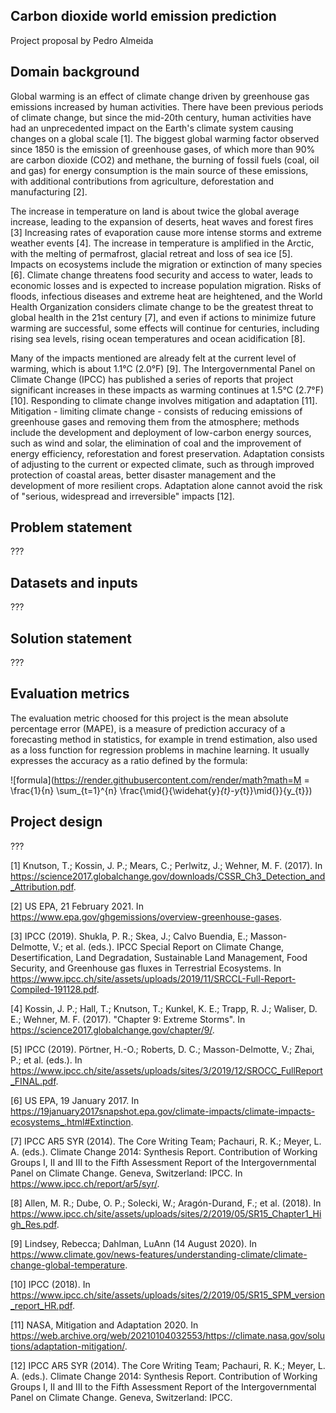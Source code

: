 ## Carbon dioxide world emission prediction

Project proposal by Pedro Almeida

## Domain background

Global warming is an effect of climate change driven by greenhouse gas emissions increased by human activities. There have been previous periods of climate change, but since the mid-20th century, human activities have had an unprecedented impact on the Earth's climate system causing changes on a global scale [1]. The biggest global warming factor observed since 1850 is the emission of greenhouse gases, of which more than 90% are carbon dioxide (CO2) and methane, the burning of fossil fuels (coal, oil and gas) for energy consumption is the main source of these emissions, with additional contributions from agriculture, deforestation and manufacturing [2].

The increase in temperature on land is about twice the global average increase, leading to the expansion of deserts, heat waves and forest fires [3] Increasing rates of evaporation cause more intense storms and extreme weather events [4]. The increase in temperature is amplified in the Arctic, with the melting of permafrost, glacial retreat and loss of sea ice [5]. Impacts on ecosystems include the migration or extinction of many species [6]. Climate change threatens food security and access to water, leads to economic losses and is expected to increase population migration. Risks of floods, infectious diseases and extreme heat are heightened, and the World Health Organization considers climate change to be the greatest threat to global health in the 21st century [7], and even if actions to minimize future warming are successful, some effects will continue for centuries, including rising sea levels, rising ocean temperatures and ocean acidification [8].

Many of the impacts mentioned are already felt at the current level of warming, which is about 1.1°C (2.0°F) [9]. The Intergovernmental Panel on Climate Change (IPCC) has published a series of reports that project significant increases in these impacts as warming continues at 1.5°C (2.7°F) [10]. Responding to climate change involves mitigation and adaptation [11]. Mitigation - limiting climate change - consists of reducing emissions of greenhouse gases and removing them from the atmosphere; methods include the development and deployment of low-carbon energy sources, such as wind and solar, the elimination of coal and the improvement of energy efficiency, reforestation and forest preservation. Adaptation consists of adjusting to the current or expected climate, such as through improved protection of coastal areas, better disaster management and the development of more resilient crops. Adaptation alone cannot avoid the risk of "serious, widespread and irreversible" impacts [12].

## Problem statement

???

## Datasets and inputs

???

## Solution statement

???

## Evaluation metrics

The evaluation metric choosed for this project is the mean absolute percentage error (MAPE), is a measure of prediction accuracy of a forecasting method in statistics, for example in trend estimation, also used as a loss function for regression problems in machine learning. It usually expresses the accuracy as a ratio defined by the formula:

![formula](https://render.githubusercontent.com/render/math?math=M = \frac{1}{n} \sum_{t=1}^{n} \frac{\mid{}{\widehat{y}_{t}-y_{t}}\mid{}}{y_{t}})

## Project design

???

[1] Knutson, T.; Kossin, J. P.; Mears, C.; Perlwitz, J.; Wehner, M. F. (2017). In https://science2017.globalchange.gov/downloads/CSSR_Ch3_Detection_and_Attribution.pdf. 

[2] US EPA, 21 February 2021. In https://www.epa.gov/ghgemissions/overview-greenhouse-gases.

[3] IPCC (2019). Shukla, P. R.; Skea, J.; Calvo Buendia, E.; Masson-Delmotte, V.; et al. (eds.). IPCC Special Report on Climate Change, Desertification, Land Degradation, Sustainable Land Management, Food Security, and Greenhouse gas fluxes in Terrestrial Ecosystems. In https://www.ipcc.ch/site/assets/uploads/2019/11/SRCCL-Full-Report-Compiled-191128.pdf.

[4] Kossin, J. P.; Hall, T.; Knutson, T.; Kunkel, K. E.; Trapp, R. J.; Waliser, D. E.; Wehner, M. F. (2017). "Chapter 9: Extreme Storms". In https://science2017.globalchange.gov/chapter/9/. 

[5] IPCC (2019). Pörtner, H.-O.; Roberts, D. C.; Masson-Delmotte, V.; Zhai, P.; et al. (eds.). In https://www.ipcc.ch/site/assets/uploads/sites/3/2019/12/SROCC_FullReport_FINAL.pdf.

[6] US EPA, 19 January 2017. In https://19january2017snapshot.epa.gov/climate-impacts/climate-impacts-ecosystems_.html#Extinction.

[7] IPCC AR5 SYR (2014). The Core Writing Team; Pachauri, R. K.; Meyer, L. A. (eds.). Climate Change 2014: Synthesis Report. Contribution of Working Groups I, II and III to the Fifth Assessment Report of the Intergovernmental Panel on Climate Change. Geneva, Switzerland: IPCC. In https://www.ipcc.ch/report/ar5/syr/.

[8] Allen, M. R.; Dube, O. P.; Solecki, W.; Aragón-Durand, F.; et al. (2018). In https://www.ipcc.ch/site/assets/uploads/sites/2/2019/05/SR15_Chapter1_High_Res.pdf. 

[9] Lindsey, Rebecca; Dahlman, LuAnn (14 August 2020). In https://www.climate.gov/news-features/understanding-climate/climate-change-global-temperature.

[10] IPCC (2018). In https://www.ipcc.ch/site/assets/uploads/sites/2/2019/05/SR15_SPM_version_report_HR.pdf.

[11] NASA, Mitigation and Adaptation 2020. In https://web.archive.org/web/20210104032553/https://climate.nasa.gov/solutions/adaptation-mitigation/.

[12] IPCC AR5 SYR (2014). The Core Writing Team; Pachauri, R. K.; Meyer, L. A. (eds.). Climate Change 2014: Synthesis Report. Contribution of Working Groups I, II and III to the Fifth Assessment Report of the Intergovernmental Panel on Climate Change. Geneva, Switzerland: IPCC.
